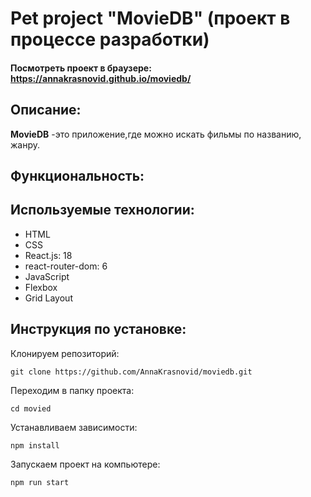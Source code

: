 # Pet project "MovieDB" (проект в процессе разработки)

#### Посмотреть проект в браузере: https://annakrasnovid.github.io/moviedb/

## Описание:
**MovieDB** -это приложение,где можно искать фильмы по названию, жанру.

## Функциональность:


## Используемые технологии:
* HTML
* CSS
* React.js: 18
* react-router-dom: 6
* JavaScript
* Flexbox
* Grid Layout

## Инструкция по установке:
Клонируем репозиторий:
```
git clone https://github.com/AnnaKrasnovid/moviedb.git
```
Переходим в папку проекта:
```
cd movied
```
Устанавливаем зависимости:
```
npm install
```
Запускаем проект на компьютере:
```
npm run start
```


